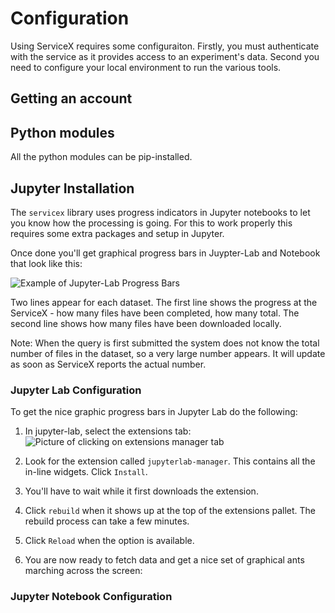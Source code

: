 # Configuration

Using ServiceX requires some configuraiton. Firstly, you must authenticate with the service as it provides access to an experiment's data. Second you need to configure your local environment to run the various tools.

## Getting an account

## Python modules

All the python modules can be pip-installed.

## Jupyter Installation

The `servicex` library uses progress indicators in Jupyter notebooks to let you know how the processing is going. For this to work properly this requires some extra packages and setup in Jupyter.

Once done you'll get graphical progress bars in Juypter-Lab and Notebook that look like this:

![Example of Jupyter-Lab Progress Bars](images/jupyter-lab-progress-bars.png)

Two lines appear for each dataset. The first line shows the progress at the ServiceX - how many files have been completed, how many total. The second line shows how many files have been downloaded locally.

Note: When the query is first submitted the system does not know the total number of files in the dataset, so a very large number appears. It will update as soon as ServiceX reports the actual number.

### Jupyter Lab Configuration

To get the nice graphic progress bars in Jupyter Lab do the following:

1. In jupyter-lab, select the extensions tab:
   ![Picture of clicking on extensions manager tab](images/jupyter-lab-extensions-manager.png)
1. Look for the extension called `jupyterlab-manager`. This contains all the in-line widgets. Click `Install`.

1. You'll have to wait while it first downloads the extension.

1. Click `rebuild` when it shows up at the top of the extensions pallet. The rebuild process can take a few minutes.

1. Click `Reload` when the option is available.

1. You are now ready to fetch data and get a nice set of graphical ants marching across the screen:



### Jupyter Notebook Configuration
